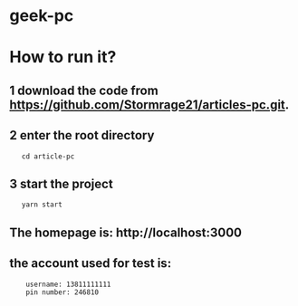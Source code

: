 # geek-pc

# How to run it?
## 1 download the code from https://github.com/Stormrage21/articles-pc.git.

## 2 enter the root directory
```
   cd article-pc
```
## 3 start the project
```
   yarn start
```
## The homepage is:  http://localhost:3000
## the account used for test is: 
        username: 13811111111
        pin number: 246810
